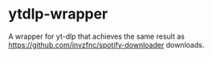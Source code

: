# ytdlp-wrapper
A wrapper for yt-dlp that achieves the same result as https://github.com/invzfnc/spotify-downloader downloads.
